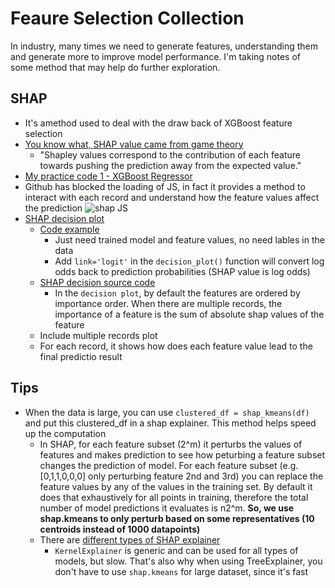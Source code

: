 # Feaure Selection Collection
In industry, many times we need to generate features, understanding them and generate more to improve model performance. I'm taking notes of some method that may help do further exploration.

## SHAP
* It's amethod used to deal with the draw back of XGBoost feature selection
* [You know what, SHAP value came from game theory][2]
  * "Shapley values correspond to the contribution of each feature towards pushing the prediction away from the expected value."
* [My practice code 1 - XGBoost Regressor][1]
* Github has blocked the loading of JS, in fact it provides a method to interact with each record and understand how the feature values affect the prediction
![shap JS](https://github.com/hanhanwu/Hanhan_Data_Science_Practice/blob/master/Better4Industry/Feature_Selection_Collection/xgboost_shap.PNG)
* [SHAP decision plot][3]
  * [Code example][4]
    * Just need trained model and feature values, no need lables in the data
    * Add `link='logit'` in the `decision_plot()` function will convert log odds back to prediction probabilities (SHAP value is log odds)
  * [SHAP decision source code][5]
    * In the `decision plot`, by default the features are ordered by importance order. When there are multiple records, the importance of a feature is the sum of absolute shap values of the feature
  * Include multiple records plot
  * For each record, it shows how does each feature value lead to the final predictio result

## Tips
* When the data is large, you can use `clustered_df = shap_kmeans(df)` and put this clustered_df in a shap explainer. This method helps speed up the computation
  * In SHAP, for each feature subset (2^m) it perturbs the values of features and makes prediction to see how peturbing a feature subset changes the prediction of model. For each feature subset (e.g. [0,1,1,0,0,0] only perturbing feature 2nd and 3rd) you can replace the feature values by any of the values in the training set. By default it does that exhaustively for all points in training, therefore the total number of model predictions it evaluates is n2^m. <b>So, we use shap.kmeans to only perturb based on some representatives (10 centroids instead of 1000 datapoints)</b>
  * There are [different types of SHAP explainer][6]
    * `KernelExplainer` is generic and can be used for all types of models, but slow. That's also why when using TreeExplainer, you don't have to use `shap.kmeans` for large dataset, since it's fast 


[1]:https://github.com/hanhanwu/Hanhan_Data_Science_Practice/blob/master/Better4Industry/Feature_Selection_Collection/try_shap_xgboost.ipynb
[2]:https://www.analyticsvidhya.com/blog/2019/11/shapley-value-machine-learning-interpretability-game-theory/?utm_source=feedburner&utm_medium=email&utm_campaign=Feed%3A+AnalyticsVidhya+%28Analytics+Vidhya%29
[3]:https://towardsdatascience.com/introducing-shap-decision-plots-52ed3b4a1cba
[4]:https://slundberg.github.io/shap/notebooks/plots/decision_plot.html
[5]:https://github.com/slundberg/shap/blob/6af9e1008702fb0fab939bf2154bbf93dfe84a16/shap/plots/_decision.py#L46
[6]:https://shap-lrjball.readthedocs.io/en/docs_update/api.html
